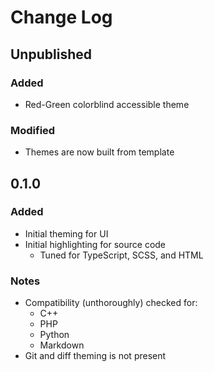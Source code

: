 # Change Log

## Unpublished

### Added
- Red-Green colorblind accessible theme

### Modified
- Themes are now built from template


## 0.1.0

### Added
- Initial theming for UI
- Initial highlighting for source code
  - Tuned for TypeScript, SCSS, and HTML

### Notes
- Compatibility (unthoroughly) checked for:
  - C++
  - PHP
  - Python
  - Markdown
- Git and diff theming is not present